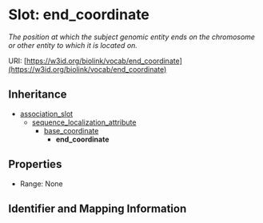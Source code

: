 # Slot: end_coordinate
_The position at which the subject genomic entity ends on the chromosome or other entity to which it is located on._


URI: [https://w3id.org/biolink/vocab/end_coordinate](https://w3id.org/biolink/vocab/end_coordinate)




## Inheritance

* [association_slot](association_slot.md)
    * [sequence_localization_attribute](sequence_localization_attribute.md)
        * [base_coordinate](base_coordinate.md)
            * **end_coordinate**



## Properties

 * Range: None



## Identifier and Mapping Information





